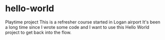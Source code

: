 # hello-world
Playtime project
This is a refresher course started in Logan airport
It's been a long time since I wrote some code and I want to use this Hello World project to get back into the flow.
